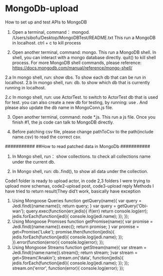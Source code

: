 # MongoDb-upload
How to set up and test APIs to MongoDB

1. Open a terminal, command： mongod. /Users/sibofu/Desktop/MongoDBTest/README.txt
This run a MongoDB in localhost. ctrl + c to kill process

2. Open another terminal, command: mongo. 
This run a MongoDB shell. In shell, you can interact with a mongo database directly.
quit() to kill shell process.
For more MongoDB shell commands, please reference: https://docs.mongodb.com/manual/reference/mongo-shell/

2.a In mongo shell, run: show dbs. To show each db that can be run in localhost.
2.b In mongo shell, run: db. to show which db that is currently running in localhost.

2.c In mongo shell, run: use ActorTest. to switch to ActorTest db that is used for test. 
you can also create a new db for testing, by running: use <non-exsit db name>. And please also update the db name in MongoConn.js file. 

3. Open another terminal, command: node *.js. 
This run a js file. Once you finish #1, the js code can talk to MongoDB directly.

4. Before patching csv file, please change pathToCsv to the path(include name.csv) to read the correct csv.

###########
##How to read patched data in MongoDb
###########
1. In Mongo shell, run： show collections. to check all collections name under the current db.

2. In Mongo shell, run: db.<collection name>.find(), to show all data under the collection.


Code1 folder is ready to upload actor, in code 2,3 folders I were trying to upload more schemas, code2-upload post, code3-upload reply 
Methods I have tried to return result(They did’t work, basically have exception 

1. Using Mongoose Queries
function getQuery(name){
   var query = Jedi.find({name:name});
   return query;
}
var query =  getQuery('Obi-wan');
query.exec(function(err,jedis){
   if(err)
      return console.log(err);
   jedis.forEach(function(jedi){
      console.log(jedi.name);
   });
});
2.  Using Mongoose Promises
function getPromise(name){
   var promise = Jedi.find({name:name}).exec();
   return promise;
}
var promise = get=Promise('Luke');
promise.then(function(jedis){
   jedis.forEach(function(jedi){
      console.log(jedi.name);
   });
}).error(function(error){
   console.log(error);
});
3. Using Mongoose Streams
function getStream(name){
   var stream = Jedi.find({name:name}).stream();
   return stream;
}var stream = get=Stream('Anakin');
stream.on('data', function(jedis){
   jedis.forEach(function(jedi){
      console.log(jedi.name);
   });
});
stream.on('error', function(error){
    console.log(error);
});
